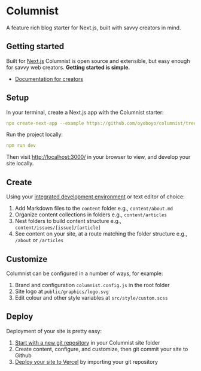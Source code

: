 # Columnist

A feature rich blog starter for Next.js, built with savvy creators in mind.

## Getting started

Built for [Next.js](https://nextjs.org/) Columnist is open source and extensible, but easy enough for savvy web creators. **Getting started is simple.**

- [Documentation for creators](https://www.notion.so/For-creators-b2dafe28cee74b7aaa4d1fe97eb8c0df)

## Setup

In your terminal, create a Next.js app with the Columnist starter:

```yaml
npx create-next-app --example https://github.com/oyoboyo/columnist/tree/workspace/starters/free
```

Run the project locally:

```yaml
npm run dev
```

Then visit [http://localhost:3000/](http://localhost:3000/) in your browser to view, and develop your site locally.

## Create

Using your [integrated development environment](https://code.visualstudio.com/) or text editor of choice:

1. Add Markdown files to the `content` folder e.g., `content/about.md`
2. Organize content collections in folders e.g., `content/articles`
3. Nest folders to build content structure e.g., `content/issues/[issue]/[article]`
4. See content on your site, at a route matching the folder structure e.g., `/about` or `/articles`

## Customize

Columnist can be configured in a number of ways, for example:

1. Brand and configuration `columnist.config.js` in the root folder
2. Site logo at `public/graphics/logo.svg`
3. Edit colour and other style variables at `src/style/custom.scss`

## Deploy

Deployment of your site is pretty easy:

1. [Start with a new git repository](https://kbroman.org/github_tutorial/pages/init.html) in your Columnist site folder
2. Create content, configure, and customize, then git commit your site to Github
3. [Deploy your site to Vercel](https://vercel.com/guides/deploying-react-with-vercel) by importing your git repository
